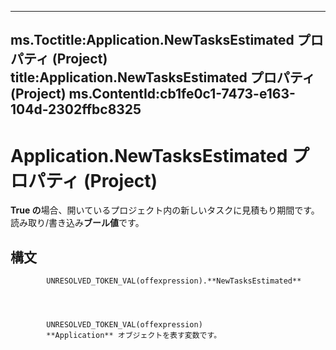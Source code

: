 

---
ms.Toctitle:Application.NewTasksEstimated プロパティ (Project)
title:Application.NewTasksEstimated プロパティ (Project)
ms.ContentId:cb1fe0c1-7473-e163-104d-2302ffbc8325
---
# Application.NewTasksEstimated プロパティ (Project)




**True の**場合、開いているプロジェクト内の新しいタスクに見積もり期間です。読み取り/書き込み**ブール値**です。

## 構文

            UNRESOLVED_TOKEN_VAL(offexpression).**NewTasksEstimated**




            UNRESOLVED_TOKEN_VAL(offexpression)
            **Application** オブジェクトを表す変数です。





